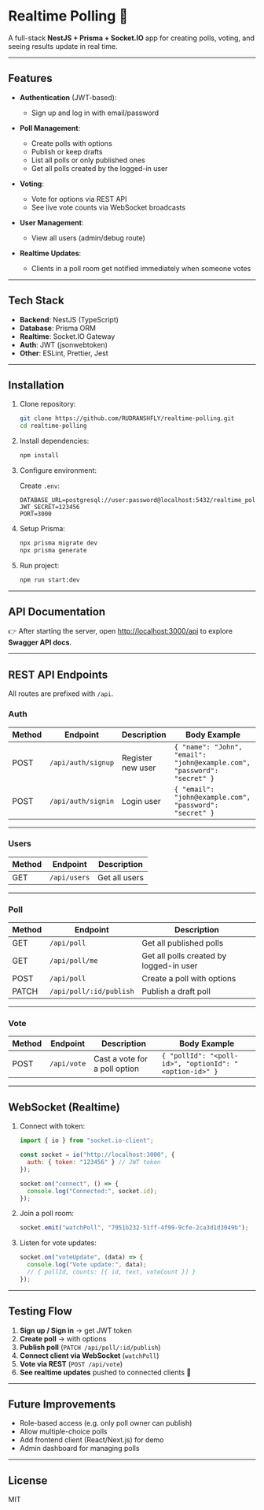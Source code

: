 # Realtime Polling 🎯

A full-stack **NestJS + Prisma + Socket.IO** app for creating polls, voting, and seeing results update in real time.

---

## Features

* **Authentication** (JWT-based):

  * Sign up and log in with email/password
* **Poll Management**:

  * Create polls with options
  * Publish or keep drafts
  * List all polls or only published ones
  * Get all polls created by the logged-in user
* **Voting**:

  * Vote for options via REST API
  * See live vote counts via WebSocket broadcasts
* **User Management**:

  * View all users (admin/debug route)
* **Realtime Updates**:

  * Clients in a poll room get notified immediately when someone votes

---

## Tech Stack

* **Backend**: NestJS (TypeScript)
* **Database**: Prisma ORM
* **Realtime**: Socket.IO Gateway
* **Auth**: JWT (jsonwebtoken)
* **Other**: ESLint, Prettier, Jest

---

## Installation

1. Clone repository:

   ```bash
   git clone https://github.com/RUDRANSHFLY/realtime-polling.git
   cd realtime-polling
   ```

2. Install dependencies:

   ```bash
   npm install
   ```

3. Configure environment:

   Create `.env`:

   ```
   DATABASE_URL=postgresql://user:password@localhost:5432/realtime_polling
   JWT_SECRET=123456
   PORT=3000
   ```

4. Setup Prisma:

   ```bash
   npx prisma migrate dev
   npx prisma generate
   ```

5. Run project:

   ```bash
   npm run start:dev
   ```

---

## API Documentation

👉 After starting the server, open [http://localhost:3000/api](http://localhost:3000/api) to explore **Swagger API docs**.

---

## REST API Endpoints

All routes are prefixed with `/api`.

### Auth

| Method | Endpoint           | Description       | Body Example                                                            |
| ------ | ------------------ | ----------------- | ----------------------------------------------------------------------- |
| POST   | `/api/auth/signup` | Register new user | `{ "name": "John", "email": "john@example.com", "password": "secret" }` |
| POST   | `/api/auth/signin` | Login user        | `{ "email": "john@example.com", "password": "secret" }`                 |

---

### Users

| Method | Endpoint     | Description   |
| ------ | ------------ | ------------- |
| GET    | `/api/users` | Get all users |

---

### Poll

| Method | Endpoint                | Description                             |
| ------ | ----------------------- | --------------------------------------- |
| GET    | `/api/poll`             | Get all published polls                 |
| GET    | `/api/poll/me`          | Get all polls created by logged-in user |
| POST   | `/api/poll`             | Create a poll with options              |
| PATCH  | `/api/poll/:id/publish` | Publish a draft poll                    |

---

### Vote

| Method | Endpoint    | Description                   | Body Example                                           |
| ------ | ----------- | ----------------------------- | ------------------------------------------------------ |
| POST   | `/api/vote` | Cast a vote for a poll option | `{ "pollId": "<poll-id>", "optionId": "<option-id>" }` |

---

## WebSocket (Realtime)

1. Connect with token:

   ```js
   import { io } from "socket.io-client";

   const socket = io("http://localhost:3000", {
     auth: { token: "123456" } // JWT token
   });

   socket.on("connect", () => {
     console.log("Connected:", socket.id);
   });
   ```

2. Join a poll room:

   ```js
   socket.emit("watchPoll", "7951b232-51ff-4f99-9cfe-2ca3d1d3049b");
   ```

3. Listen for vote updates:

   ```js
   socket.on("voteUpdate", (data) => {
     console.log("Vote update:", data);
     // { pollId, counts: [{ id, text, voteCount }] }
   });
   ```

---

## Testing Flow

1. **Sign up / Sign in** → get JWT token
2. **Create poll** → with options
3. **Publish poll** (`PATCH /api/poll/:id/publish`)
4. **Connect client via WebSocket** (`watchPoll`)
5. **Vote via REST** (`POST /api/vote`)
6. **See realtime updates** pushed to connected clients 🎉

---

## Future Improvements

* Role-based access (e.g. only poll owner can publish)
* Allow multiple-choice polls
* Add frontend client (React/Next.js) for demo
* Admin dashboard for managing polls

---

## License

MIT

